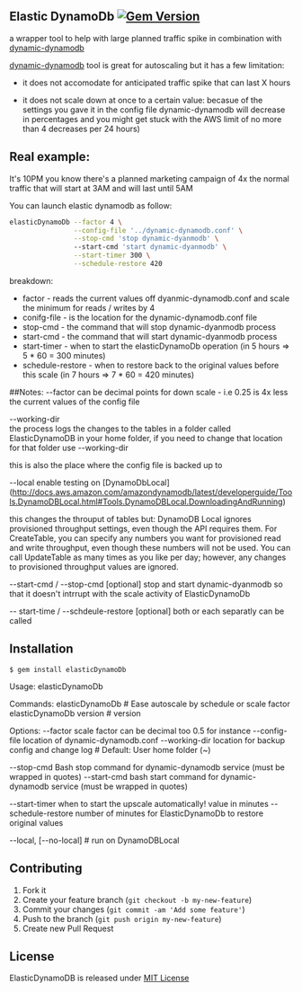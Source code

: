 ## Elastic DynamoDb [![Gem Version](https://badge.fury.io/rb/elasticDynamoDb.svg)](http://badge.fury.io/rb/elasticDynamoDb)

  a wrapper tool to help with large planned traffic spike in combination with [dynamic-dynamodb](https://github.com/sebdah/dynamic-dynamodb)


[dynamic-dynamodb](https://github.com/sebdah/dynamic-dynamodb) tool is great for autoscaling but it has a few limitation:

* it does not accomodate for anticipated traffic spike that can last X hours

* it does not scale down at once to a certain value:
  becasue of the settings you gave it in the config file dynamic-dynamodb will decrease in percentages and you might get stuck with the AWS limit of no more than 4 decreases per 24 hours)


## Real example:

It's 10PM you know there's a planned marketing campaign of 4x the normal traffic that will start at 3AM and will last until 5AM 

You can launch elastic dynamodb as follow:

````bash
elasticDynamoDb --factor 4 \
                --config-file '../dynamic-dynamodb.conf' \
                --stop-cmd 'stop dynamic-dyanmodb' \ 
                --start-cmd 'start dynamic-dyanmodb' \
                --start-timer 300 \
                --schedule-restore 420
````

breakdown:

* factor - reads the current values off dyanmic-dynamodb.conf and scale the minimum for reads / writes by 4
* conifg-file - is the location for the dynamic-dynamodb.conf file
* stop-cmd - the command that will stop dynamic-dyanmodb process 
* start-cmd - the command that will start dynamic-dyanmodb process
* start-timer - when to start the elasticDynamoDb operation (in 5 hours => 5 * 60 = 300 minutes)
* schedule-restore - when to restore back to the original values before this scale (in 7 hours => 7 * 60 = 420 minutes)

##Notes:
--factor 
can be decimal points for down scale - i.e 0.25 is 4x less the current values of the config file

--working-dir  
the process logs the changes to the tables in a folder called ElasticDynamoDB in your home folder, if you need to change that location for that folder use --working-dir

this is also the place where the config file is backed up to

--local
enable testing on [DynamoDbLocal] (http://docs.aws.amazon.com/amazondynamodb/latest/developerguide/Tools.DynamoDBLocal.html#Tools.DynamoDBLocal.DownloadingAndRunning)

this changes the throuput of tables but:
DynamoDB Local ignores provisioned throughput settings, even though the API requires them. For CreateTable, you can specify any numbers you want for provisioned read and write throughput, even though these numbers will not be used. You can call UpdateTable as many times as you like per day; however, any changes to provisioned throughput values are ignored.

--start-cmd / --stop-cmd [optional] stop and start dynamic-dyanmodb so that it doesn't intrrupt with the scale activity of ElasticDynamoDb

-- start-time / --schdeule-restore [optional] both or each separatly can be called
 
## Installation
    $ gem install elasticDynamoDb

Usage: elasticDynamoDb

Commands:
  elasticDynamoDb                 # Ease autoscale by schedule or scale factor
  elasticDynamoDb version         # version

Options:
  --factor scale factor can be decimal too 0.5 for instance
  --config-file location of dynamic-dynamodb.conf
  --working-dir location for backup config and change log # Default: User home folder (~)
  
  --stop-cmd Bash stop command for dynamic-dynamodb service (must be wrapped in quotes)
  --start-cmd bash start command for dynamic-dynamodb service (must be wrapped in quotes)
              
  --start-timer   when to start the upscale automatically! value in minutes
  --schedule-restore number of minutes for ElasticDynamoDb to restore original values

  --local, [--no-local] # run on DynamoDBLocal


## Contributing

1. Fork it
2. Create your feature branch (`git checkout -b my-new-feature`)
3. Commit your changes (`git commit -am 'Add some feature'`)
4. Push to the branch (`git push origin my-new-feature`)
5. Create new Pull Request

## License
ElasticDynamoDB is released under [MIT License](http://www.opensource.org/licenses/MIT)
